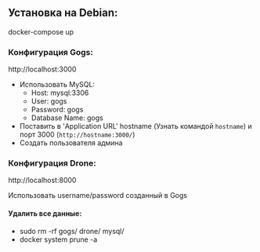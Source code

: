 ## Установка на Debian:

docker-compose up

### Конфигурация Gogs:

http://localhost:3000

- Использовать MySQL:
  - Host: mysql:3306
  - User: gogs
  - Password: gogs
  - Database Name: gogs
- Поставить в 'Application URL' hostname (Узнать командой `hostname`) и порт 3000 (`http://hostname:3000/`)
- Создать пользователя админа

### Конфигурация Drone:

http://localhost:8000

Использовать username/password созданный в Gogs

#### Удалить все данные:

- sudo rm -rf gogs/ drone/ mysql/
- docker system prune -a
